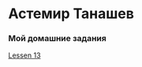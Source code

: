 

# Астемир Танашев
### Мой домашние задания
[Lessen 13](Axetike.github.io/lessen-13/app/ "Фигня на котору я потратил час")
